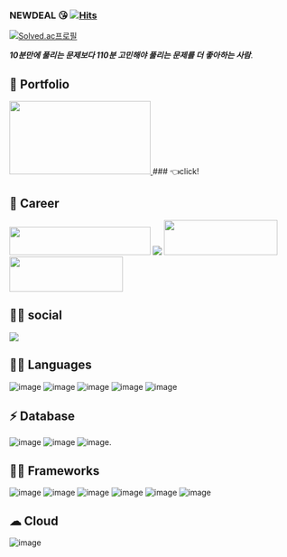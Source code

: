 ### NEWDEAL :kissing_heart:   [![Hits](https://hits.seeyoufarm.com/api/count/incr/badge.svg?url=https%3A%2F%2Fgithub.com%2Fnewdeal123&count_bg=%23237DD5&title_bg=%23555555&icon=github.svg&icon_color=%23E7E7E7&title=hits&edge_flat=false)](https://hits.seeyoufarm.com)    
[![Solved.ac프로필](http://mazassumnida.wtf/api/v2/generate_badge?boj=newdeal)](https://solved.ac/newdeal)

***10분만에 풀리는 문제보다  110분 고민해야 풀리는 문제를 더 좋아하는 사람***.  
## 🧐 Portfolio
<a href="https://eggplant-secure-ec2.notion.site/Seo-Cheongun-newdeal-5143d5dbb1cc46519cc5e79c27859aec">
  <img src="https://user-images.githubusercontent.com/31841502/146732638-0c858880-b48c-4b50-92b3-3268ecbea05c.png"  width="250" height="130" />
</a>
### 👈click!   

## 🥳 Career
<img src="https://user-images.githubusercontent.com/31841502/140869469-d7706cfb-ea8f-4413-9628-72e027b3b710.png" width="250" height="50"/>
<img src="https://user-images.githubusercontent.com/31841502/140870060-298ee535-cef1-41e2-96ab-a292eee79500.png"/>
<a href="https://apps.apple.com/kr/app/cantabile/id1591722334">
  <img src="https://user-images.githubusercontent.com/31841502/140870208-aae7c3a4-ea0b-43d8-9672-252798324eca.png" width="201" height="62" />
</a>
<a href="https://l.facebook.com/l.php?u=https%3A%2F%2Fplay.google.com%2Fstore%2Fapps%2Fdetails%3Fid%3Dtech.pageturner.cantabile%26fbclid%3DIwAR3Oxhg1aPdaJnVUwXJKqGOhhtKpsGVF45kza5gn-cO_MB5Fokk0wCiS67U&h=AT2graOpVisDtLTxfXQpAYWLcaRdztEqtuIG5aIKf7O8XTDqA7Z2x38QFP6bbcXeLbz7l6am5G3HCjdZz5P7Pk8OgDLR1KcMO63WcmXf4RZLmv8Y0IHZL083tjeIdRGVYZ_3arpTdw&__tn__=-UK-y-R&c[0]=AT3tuvibMoiYpZ6KuPxYmslMdia2nDr39VaydZe6Kqbt1PGrp-ESGgbRiMHo5lDd7f9bPb3vMhi3w876Mrba_o7Td2FHjwCUDeWxLvvgUC8feivqH2Ho2tkyE8Wn2KhszB0oj67H371DDFKFTYCeg8ecoK-lE7co2wKJB5YgO060_fME">
  <img src="https://user-images.githubusercontent.com/31841502/140871162-ec844ea3-ecd9-4cee-9af2-d596b7cd205e.png" width="201" height="62" />
</a>
  
  
## 👨👩 social
<a href="https://www.linkedin.com/in/cheongun-seo-4502501b7/">
  <img src="https://img.shields.io/badge/LinkedIn-0077B5?style=for-the-badge&logo=linkedin&logoColor=white" />
 </a>
 
## 👩‍💻 Languages
![image](https://img.shields.io/badge/JavaScript-F7DF1E?style=for-the-badge&logo=javascript&logoColor=black)
![image](https://img.shields.io/badge/TypeScript-007ACC?style=for-the-badge&logo=typescript&logoColor=white)
![image](https://img.shields.io/badge/C-00599C?style=for-the-badge&logo=c&logoColor=white)
![image](https://img.shields.io/badge/C%2B%2B-00599C?style=for-the-badge&logo=c%2B%2B&logoColor=white)
![image](https://img.shields.io/badge/Java-ED8B00?style=for-the-badge&logo=java&logoColor=white)
## ⚡ Database
![image](https://img.shields.io/badge/MySQL-00000F?style=for-the-badge&logo=mysql&logoColor=white)
![image](https://img.shields.io/badge/MongoDB-4EA94B?style=for-the-badge&logo=mongodb&logoColor=white)
![image](https://img.shields.io/badge/Amazon%20DynamoDB-4053D6?style=for-the-badge&logo=Amazon%20DynamoDB&logoColor=white).  
## 🤹‍♀️ Frameworks   
![image](https://img.shields.io/badge/Node.js-339933?style=for-the-badge&logo=nodedotjs&logoColor=white)
![image](https://img.shields.io/badge/npm-CB3837?style=for-the-badge&logo=npm&logoColor=white)
![image](https://img.shields.io/badge/Yarn-2C8EBB?style=for-the-badge&logo=yarn&logoColor=white)
![image](https://img.shields.io/badge/jQuery-0769AD?style=for-the-badge&logo=jquery&logoColor=white)
![image](https://img.shields.io/badge/Docker-2CA5E0?style=for-the-badge&logo=docker&logoColor=white)
![image](https://img.shields.io/badge/Git-F05032?style=for-the-badge&logo=git&logoColor=white)   
## ☁ Cloud    
![image](https://img.shields.io/badge/Amazon_AWS-232F3E?style=for-the-badge&logo=amazon-aws&logoColor=white)

